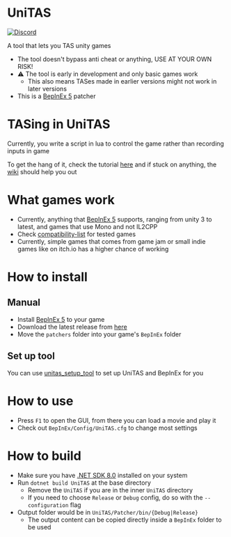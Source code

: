 # UniTAS

[![Discord](https://img.shields.io/discord/1093033615161573490)](https://discord.gg/ddMqdqgPeB)

A tool that lets you TAS unity games

- The tool doesn't bypass anti cheat or anything, USE AT YOUR OWN RISK!
- :warning: The tool is early in development and only basic games work
  - This also means TASes made in earlier versions might not work in later versions
- This is a [BepInEx 5] patcher

# TASing in UniTAS

Currently, you write a script in lua to control the game rather than recording inputs in game

To get the hang of it, check the tutorial [here](https://github.com/Eddio0141/UniTAS/wiki/TAS-Movie-Script-Tutorial) and
if stuck on anything, the [wiki](https://github.com/Eddio0141/UniTAS/wiki) should help you out

# What games work

- Currently, anything that [BepInEx 5] supports, ranging from unity 3 to latest, and games that use Mono and not IL2CPP
- Check [compatibility-list](docs/compatibility-list.md) for tested games
- Currently, simple games that comes from game jam or small indie games like on itch.io has a higher chance of working

# How to install

## Manual

- Install [BepInEx 5] to your game
- Download the latest release from [here](https://github.com/Eddio0141/UniTAS/releases/latest)
- Move the `patchers` folder into your game's `BepInEx` folder

## Set up tool

You can use [unitas_setup_tool](https://github.com/Eddio0141/unitas_setup_tool) to set up UniTAS and BepInEx for you

# How to use

- Press `F1` to open the GUI, from there you can load a movie and play it
- Check out `BepInEx/Config/UniTAS.cfg` to change most settings

# How to build

- Make sure you have [.NET SDK 8.0](https://dotnet.microsoft.com/en-us/download) installed on your system
- Run `dotnet build UniTAS` at the base directory
  - Remove the `UniTAS` if you are in the inner `UniTAS` directory
  - If you need to choose `Release` or `Debug` config, do so with the `--configuration` flag
- Output folder would be in `UniTAS/Patcher/bin/{Debug|Release}`
  - The output content can be copied directly inside a `BepInEx` folder to be used

[BepInEx 5]: https://docs.bepinex.dev/articles/user_guide/installation/index.html
